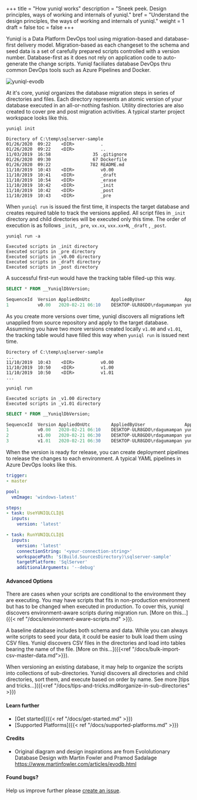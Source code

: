 +++
title = "How yuniql works"
description = "Sneek peek. Design principles, ways of working and internals of yuniql."
bref = "Understand the design principles, the ways of working and internals of yuniql."
weight = 1
draft = false
toc = false
+++

Yuniql is a Data Platform DevOps tool using migration-based and database-first delivery model. Migration-based as each changeset to the schema and seed data is a set of carefully prepared scripts controlled with a version number. Database-first as it does not rely on application code to auto-generate the change scripts. Yuniql faciliates database DevOps thru common DevOps tools such as Azure Pipelines and Docker.

![yuniql-evodb](/images/evodb-01.png)

At it's core, yuniql organizes the database migration steps in series of directories and files. Each directory represents an atomic version of your database executed in an all-or-nothing fashion. Utility directories are also created to cover pre and post migration activities. A typical starter project workspace looks like this.

```shell
yuniql init
```

```shell
Directory of C:\temp\sqlserver-sample
01/26/2020  09:22    <DIR>          .
01/26/2020  09:22    <DIR>          ..
11/03/2019  16:58                35 .gitignore
01/26/2020  09:30                67 Dockerfile
01/26/2020  09:22               782 README.md
11/10/2019  10:43    <DIR>          v0.00
11/10/2019  10:41    <DIR>          _draft
11/10/2019  10:54    <DIR>          _erase
11/10/2019  10:42    <DIR>          _init
11/10/2019  10:42    <DIR>          _post
11/10/2019  10:43    <DIR>          _pre
```

When `yuniql run` is issued the first time, it inspects the target database and creates required table to track the versions applied. All script files in `_init` directory and child directories will be executed only this time. The order of execution is as follows `_init`, `_pre`, `vx.xx`, `vxx.xx+N`, `_draft` , `_post`.

```shell
yuniql run -a

Executed scripts in _init directory
Executed scripts in _pre directory
Executed scripts in _v0.00 directory
Executed scripts in _draft directory
Executed scripts in _post directory
```

A successful first-run would have the tracking table filled-up this way.

```sql
SELECT * FROM __YuniqlDbVersion;

SequenceId	Version	AppliedOnUtc	    AppliedByUser	            AppliedByTool	AppliedByToolVersion
1	        v0.00	2020-02-21 06:10    DESKTOP-ULR8GDO\rdagumampan	yuniql-cli	    v1.0.1.0
```

As you create more versions over time, yuniql discovers all migrations left unapplied from source repository and apply to the target database. Assumming you have two more versions created locally `v1.00` and `v1.01`, the tracking table would have filled this way when `yuniql run` is issued next time.

```shell
Directory of C:\temp\sqlserver-sample
...
11/10/2019  10:43    <DIR>          v0.00
11/10/2019  10:50    <DIR>          v1.00
11/10/2019  10:50    <DIR>          v1.01
...
```

```shell
yuniql run

Executed scripts in _v1.00 directory
Executed scripts in _v1.01 directory
```

```sql
SELECT * FROM __YuniqlDbVersion;

SequenceId	Version	AppliedOnUtc	    AppliedByUser	            AppliedByTool	AppliedByToolVersion
1	        v0.00	2020-02-21 06:10	DESKTOP-ULR8GDO\rdagumampan	yuniql-cli	    v1.0.1.0
2	        v1.00	2020-02-21 06:30	DESKTOP-ULR8GDO\rdagumampan	yuniql-cli	    v1.0.1.0
3	        v1.01	2020-02-21 06:30	DESKTOP-ULR8GDO\rdagumampan	yuniql-cli	    v1.0.1.0
```

When the version is ready for release, you can create deployment pipelines to release the changes to each environment. A typical YAML pipelines in Azure DevOps looks like this.


```yaml
trigger:
- master

pool:
  vmImage: 'windows-latest'

steps:
- task: UseYUNIQLCLI@1
  inputs:
    version: 'latest'

- task: RunYUNIQLCLI@1
  inputs:
    version: 'latest'
    connectionString: '<your-connection-string>'
    workspacePath: '$(Build.SourcesDirectory)\sqlserver-sample'
    targetPlatform: 'SqlServer'
    additionalArguments: '--debug'
```



#### Advanced Options

There are cases when your scripts are conditional to the environment they are executing. You may have scripts that fits in non-production environment but has to be changed when executed in production. To cover this, yuniql discovers environment-aware scripts during migration run. [More on this...]({{< ref "/docs/environment-aware-scripts.md" >}}). 

A baseline database includes both schema and data. While you can always write scripts to seed your data, it could be easier to bulk load them using CSV files. Yuniql discovers CSV files in the directories and load into tables bearing the name of the file. [More on this...]({{<ref "/docs/bulk-import-csv-master-data.md">}}).

When versioning an existing database, it may help to organize the scripts into collections of sub-directories. Yuniql discovers all directories and child directories, sort them, and execute based on order by name. See more [tips and tricks...]({{<ref "/docs/tips-and-tricks.md#organize-in-sub-directories" >}})

#### Learn further

* [Get started]({{< ref "/docs/get-started.md" >}})
* [Supported Platforms]({{< ref "/docs/supported-platforms.md" >}})

<!-- * [Migrate via ASP.NET Core]({{< ref "/docs/migrate-via-aspnetcore-application.md" >}})
* [Migrate via Azure DevOps]({{< ref "/docs/migrate-via-azure-devops-pipelines.md" >}})
* [Migrate via Docker Container]({{< ref "/docs/migrate-via-docker-container.md" >}})
* [Migrate via Console Application]({{< ref "/docs/migrate-via-netcore-console-application.md#" >}}) -->

#### Credits

*  Original diagram and design inspirations are from Evololutionary Database Design with Martin Fowler and Pramod Sadalage
https://www.martinfowler.com/articles/evodb.html

#### Found bugs?

Help us improve further please [create an issue](https://github.com/rdagumampan/yuniql/issues/new).
